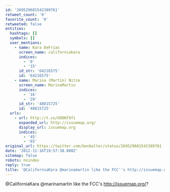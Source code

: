 ```yaml
---
id: '269529681542389761'
retweet_count: '0'
favorite_count: '0'
retweeted: false
entities:
  hashtags: []
  symbols: []
  user_mentions:
    - name: Kara DeFrias
      screen_name: californiakara
      indices:
        - '0'
        - '15'
      id_str: '64216575'
      id: '64216575'
    - name: Marina (Martin) Nitze
      screen_name: MarinaMartin
      indices:
        - '16'
        - '29'
      id_str: '48815725'
      id: '48815725'
  urls:
    - url: http://t.co/UODKF9fi
      expanded_url: http://issuemap.org/
      display_url: issuemap.org
      indices:
        - '45'
        - '65'
original_url: https://twitter.com/benbalter/status/269529681542389761
date: '2012-11-16T19:57:38.000Z'
sitemap: false
robots: noindex
reply: true
title: '@CaliforniaKara @marinamartin like the FCC''s http://issuemap.org/?'
---
```


@CaliforniaKara @marinamartin like the FCC's http://issuemap.org/?